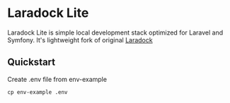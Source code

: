 # Laradock Lite

Laradock Lite is simple local development stack optimized for Laravel and Symfony. It's lightweight fork of original [Laradock](https://github.com/laradock/laradock)

## Quickstart

Create .env file from env-example

```
cp env-example .env
```
